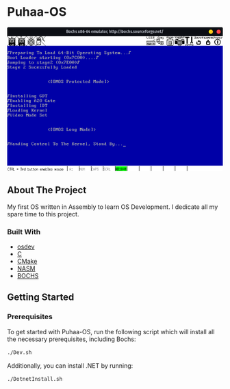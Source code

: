# Puhaa-OS
![Screenshot](./docs/Bochs.png) <br />
<div id="top"></div>

## About The Project
My first OS written in Assembly to learn OS Development. I dedicate all my spare time to this project.

### Built With
* [osdev](https://wiki.osdev.org)
* [C](https://www.learn-c.org/)
* [CMake](https://cmake.org/)
* [NASM](https://nasm.us/)
* [BOCHS](https://bochs.sourceforge.io)

## Getting Started

### Prerequisites
To get started with Puhaa-OS, run the following script which will install all the necessary prerequisites, including Bochs:

```sh
./Dev.sh
```

Additionally, you can install .NET by running:
```sh
./DotnetInstall.sh
```